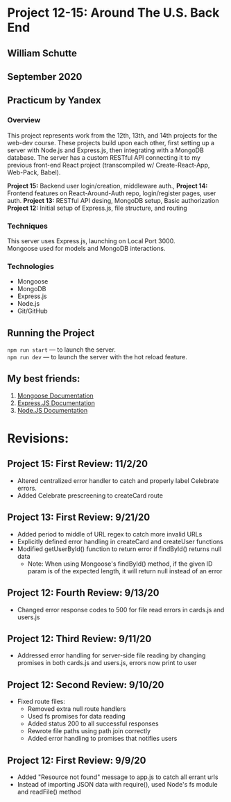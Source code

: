 # Project 12-15: Around The U.S. Back End
## William Schutte
## September 2020
Practicum by Yandex
-----

### Overview
This project represents work from the 12th, 13th, and 14th projects for the web-dev course. These
projects build upon each other, first setting up a server with Node.js and Express.js, then 
integrating with a MongoDB database. The server has a custom RESTful API connecting it to my
previous front-end React project (transcompiled w/ Create-React-App, Web-Pack, Babel).

  **Project 15:** Backend user login/creation, middleware auth.,
  **Project 14:** Frontend features on React-Around-Auth repo, login/register pages, user auth.
  **Project 13:** RESTful API desing, MongoDB setup, Basic authorization  
  **Project 12:** Initial setup of Express.js, file structure, and routing  

### Techniques
This server uses Express.js, launching on Local Port 3000.  
Mongoose used for models and MongoDB interactions.

### Technologies
* Mongoose
* MongoDB
* Express.js
* Node.js
* Git/GitHub

## Running the Project
`npm run start` — to launch the server.  
`npm run dev` — to launch the server with the hot reload feature.

## My best friends:
1. [Mongoose Documentation](https://mongoosejs.com/docs/guides.html)
1. [Express.JS Documentation](https://expressjs.com/en/5x/api.html)
1. [Node.JS Documentation](https://nodejs.org/api/)

# Revisions:

## Project 15: First Review: 11/2/20
* Altered centralized error handler to catch and properly label Celebrate errors.
* Added Celebrate prescreening to createCard route

## Project 13: First Review: 9/21/20
* Added period to middle of URL regex to catch more invalid URLs
* Explicitly defined error handling in createCard and createUser functions
* Modified getUserById() function to return error if findById() returns null data
  * Note: When using Mongoose's findById() method, if the given ID param is of the 
    expected length, it will return null instead of an error

## Project 12: Fourth Review: 9/13/20
* Changed error response codes to 500 for file read errors in cards.js and users.js

## Project 12: Third Review: 9/11/20
* Addressed error handling for server-side file reading by changing promises in both cards.js and users.js, errors now print to user

## Project 12: Second Review: 9/10/20
* Fixed route files:
  * Removed extra null route handlers
  * Used fs promises for data reading
  * Added status 200 to all successful responses
  * Rewrote file paths using path.join correctly
  * Added error handling to promises that notifies users
  
## Project 12: First Review: 9/9/20
* Added "Resource not found" message to app.js to catch all errant urls
* Instead of importing JSON data with require(), used Node's fs module and readFile() method
